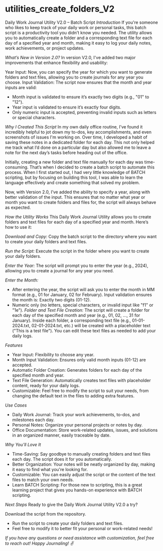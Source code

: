 # utilities_create_folders_V2
Daily Work Journal Utility V2.0 – Batch Script
*Introduction*
If you're someone who likes to keep track of your daily work or personal tasks, this batch script is a productivity tool you didn’t know you needed. The utility allows you to automatically create a folder and a corresponding text file for each day of a specified year and month, making it easy to log your daily notes, work achievements, or project updates.

*What’s New in Version 2.0?*
In version V2.0, I've added two major improvements that enhance flexibility and usability:

Year Input: Now, you can specify the year for which you want to generate folders and text files, allowing you to create journals for any year you choose.
Input Validation: The script now ensures that the month and year inputs are valid:
- Month input is validated to ensure it’s exactly two digits (e.g., "01" to "12").
- Year input is validated to ensure it’s exactly four digits.
- Only numeric input is accepted, preventing invalid inputs such as letters or special characters.

*Why I Created This Script*
In my own daily office routine, I’ve found it incredibly helpful to jot down my to-dos, key accomplishments, and even screenshots of issues I'm working on. Over time, I developed a habit of saving these notes in a dedicated folder for each day. This not only helped me track what I’d done on a particular day but also allowed me to leave a note for the next day’s tasks before heading out of the office.

Initially, creating a new folder and text file manually for each day was time-consuming. That’s when I decided to create a batch script to automate this process. When I first started out, I had very little knowledge of BATCH scripting, but by focusing on building this tool, I was able to learn the language effectively and create something that solved my problem.

Now, with Version 2.0, I’ve added the ability to specify a year, along with better validation of the input. This ensures that no matter what year or month you want to create folders and files for, the script will always behave as expected.

*How the Utility Works*
This Daily Work Journal Utility allows you to create folders and text files for each day of a specified year and month. Here’s how to use it:

*Download and Copy:*
Copy the batch script to the directory where you want to create your daily folders and text files.

*Run the Script:*
Execute the script in the folder where you want to create your daily folders.

*Enter the Year:*
The script will prompt you to enter the year (e.g., 2024), allowing you to create a journal for any year you need.

*Enter the Month:*
- After entering the year, the script will ask you to enter the month in MM format (e.g., 01 for January, 02 for February). Input validation ensures the month is:
Exactly two digits (01-12).
- Numeric only (no letters, special characters, or invalid input like "f1" or "1e").
*Folder and Text File Creation:*
The script will create a folder for each day of the specified month and year (e.g., 01, 02, ..., 31 for January). Inside each folder, a corresponding text file (e.g., 01-01-2024.txt, 02-01-2024.txt, etc.) will be created with a placeholder text ("This is a test file").
You can edit these text files as needed to add your daily logs.

*Features*
- Year Input: Flexibility to choose any year.
- Month Input Validation: Ensures only valid month inputs (01-12) are accepted.
- Automatic Folder Creation: Generates folders for each day of the specified month and year.
- Text File Generation: Automatically creates text files with placeholder content, ready for your daily logs.
- Customizable: Feel free to modify the script to suit your needs, from changing the default text in the files to adding extra features.

*Use Cases*
- Daily Work Journal: Track your work achievements, to-dos, and milestones each day.
- Personal Notes: Organize your personal projects or notes by day.
- Office Documentation: Store work-related updates, issues, and solutions in an organized manner, easily traceable by date.

*Why You’ll Love It*
- Time-Saving: Say goodbye to manually creating folders and text files each day. The script does it for you automatically.
- Better Organization: Your notes will be neatly organized by day, making it easy to find what you're looking for.
- Customizable: You can easily adjust the script or the content of the text files to match your own needs.
- Learn BATCH Scripting: For those new to scripting, this is a great learning project that gives you hands-on experience with BATCH scripting.

*Next Steps*
Ready to give the Daily Work Journal Utility V2.0 a try?

Download the script from the repository.
- Run the script to create your daily folders and text files.
- Feel free to modify it to better fit your personal or work-related needs!

*If you have any questions or need assistance with customization, feel free to reach out! Happy Journaling! ✌*
